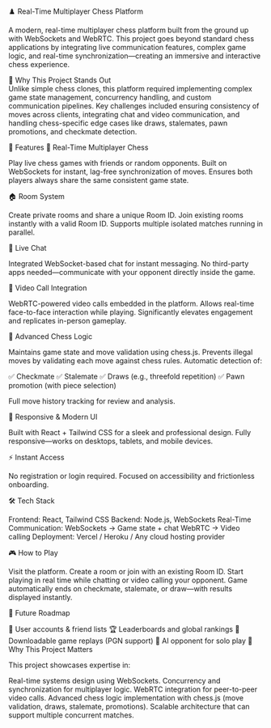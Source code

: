 ♟️ Real-Time Multiplayer Chess Platform

A modern, real-time multiplayer chess platform built from the ground up with WebSockets and WebRTC. This project goes beyond standard chess applications by integrating live communication features, complex game logic, and real-time synchronization—creating an immersive and interactive chess experience.

🚀 Why This Project Stands Out                                                                           
Unlike simple chess clones, this platform required implementing complex game state management, concurrency handling, and custom communication pipelines. Key challenges included ensuring consistency of moves across clients, integrating chat and video communication, and handling chess-specific edge cases like draws, stalemates, pawn promotions, and checkmate detection.

🔑 Features
🔗 Real-Time Multiplayer Chess

Play live chess games with friends or random opponents.
Built on WebSockets for instant, lag-free synchronization of moves.
Ensures both players always share the same consistent game state.

🏠 Room System

Create private rooms and share a unique Room ID.
Join existing rooms instantly with a valid Room ID.
Supports multiple isolated matches running in parallel.

💬 Live Chat

Integrated WebSocket-based chat for instant messaging.
No third-party apps needed—communicate with your opponent directly inside the game.

🎥 Video Call Integration

WebRTC-powered video calls embedded in the platform.
Allows real-time face-to-face interaction while playing.
Significantly elevates engagement and replicates in-person gameplay.

📜 Advanced Chess Logic

Maintains game state and move validation using chess.js.
Prevents illegal moves by validating each move against chess rules.
Automatic detection of:

✅ Checkmate
✅ Stalemate
✅ Draws (e.g., threefold repetition)
✅ Pawn promotion (with piece selection)

Full move history tracking for review and analysis.

📱 Responsive & Modern UI

Built with React + Tailwind CSS for a sleek and professional design.
Fully responsive—works on desktops, tablets, and mobile devices.

⚡ Instant Access

No registration or login required.
Focused on accessibility and frictionless onboarding.

🛠️ Tech Stack

Frontend: React, Tailwind CSS
Backend: Node.js, WebSockets
Real-Time Communication:
WebSockets → Game state + chat
WebRTC → Video calling
Deployment: Vercel / Heroku / Any cloud hosting provider

🎮 How to Play

Visit the platform.
Create a room or join with an existing Room ID.
Start playing in real time while chatting or video calling your opponent.
Game automatically ends on checkmate, stalemate, or draw—with results displayed instantly.

🔮 Future Roadmap

👥 User accounts & friend lists
🏆 Leaderboards and global rankings
🎥 Downloadable game replays (PGN support)
🤖 AI opponent for solo play
📌 Why This Project Matters

This project showcases expertise in:

Real-time systems design using WebSockets.
Concurrency and synchronization for multiplayer logic.
WebRTC integration for peer-to-peer video calls.
Advanced chess logic implementation with chess.js (move validation, draws, stalemate, promotions).
Scalable architecture that can support multiple concurrent matches.
